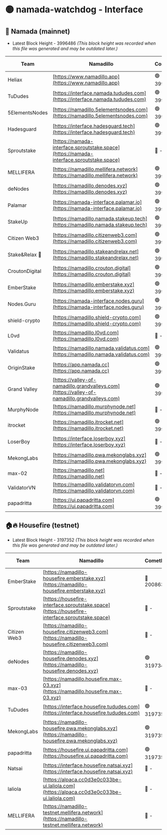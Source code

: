 # 🟡 namada-watchdog - Interface

## 🚀 Namada (mainnet)
- Latest Block Height - 3996486 *(This block height was recorded when this file was generated and may be outdated later.)*

| Team | Namadillo | CometBFT | Indexer | MASP Indexer |
|-|-|-|-|-|
| Heliax | [https://www.namadillo.app](https://www.namadillo.app) | 🟢 3996458 | 🟢 3996458 | 🟡 3996294 |
| TuDudes | [https://interface.namada.tududes.com](https://interface.namada.tududes.com) | 🟢 3996459 | 🟢 3996459 | 🟡 3996294 |
| 5ElementsNodes | [https://namadillo.5elementsnodes.com](https://namadillo.5elementsnodes.com) | 🟢 3996459 | 🟢 3996459 | 🟡 3996294 |
| Hadesguard | [https://interface.hadesguard.tech](https://interface.hadesguard.tech) | 🟢 3996460 | 🟢 3996460 | 🟡 3996294 |
| Sproutstake | [https://namada-interface.sproutstake.space](https://namada-interface.sproutstake.space) | 🔴 - | 🔴 3738134 | 🔴 - |
| MELLIFERA | [https://namadillo.mellifera.network](https://namadillo.mellifera.network) | 🟢 3996463 | 🟢 3996463 | 🔴 3765769 |
| deNodes | [https://namadillo.denodes.xyz](https://namadillo.denodes.xyz) | 🟢 3996463 | 🟢 3996463 | 🟡 3996294 |
| Palamar | [https://namada-interface.palamar.io](https://namada-interface.palamar.io) | 🟢 3996464 | 🟢 3996464 | 🟡 3996294 |
| StakeUp | [https://namadillo.namada.stakeup.tech](https://namadillo.namada.stakeup.tech) | 🟢 3996465 | 🟢 3996465 | 🟡 3996294 |
| Citizen Web3 | [https://namadillo.citizenweb3.com](https://namadillo.citizenweb3.com) | 🟢 3996466 | 🟡 3996354 | 🔴 3765769 |
| Stake&Relax 🦥 | [https://namadillo.stakeandrelax.net](https://namadillo.stakeandrelax.net) | 🟢 3996466 | 🟢 3996466 | 🔴 3765769 |
| CroutonDigital | [https://namadillo.crouton.digital](https://namadillo.crouton.digital) | 🟢 3996467 | 🟢 3996467 | 🟡 3996294 |
| EmberStake | [https://namadillo.emberstake.xyz](https://namadillo.emberstake.xyz) | 🟢 3996468 | 🟢 3996467 | 🟡 3996294 |
| Nodes.Guru | [https://namada-interface.nodes.guru](https://namada-interface.nodes.guru) | 🟢 3996468 | 🟢 3996468 | 🟡 3996294 |
| shield-crypto | [https://namadillo.shield-crypto.com](https://namadillo.shield-crypto.com) | 🟢 3996469 | 🟢 3996469 | 🟡 3996294 |
| L0vd | [https://namadillo.l0vd.com](https://namadillo.l0vd.com) | 🔴 - | 🔴 - | 🔴 - |
| Validatus | [https://namadillo.namada.validatus.com](https://namadillo.namada.validatus.com) | 🟢 3996472 | 🟢 3996472 | 🔴 3819812 |
| OriginStake | [https://app.namada.cc](https://app.namada.cc) | 🟢 3996473 | 🟢 3996473 | 🟡 3996294 |
| Grand Valley | [https://valley-of-namadillo.grandvalleys.com](https://valley-of-namadillo.grandvalleys.com) | 🟢 3996473 | 🟢 3996473 | 🟡 3996294 |
| MurphyNode | [https://namadillo.murphynode.net](https://namadillo.murphynode.net) | 🔴 - | 🔴 - | 🔴 - |
| itrocket | [https://namadillo.itrocket.net](https://namadillo.itrocket.net) | 🟢 3996476 | 🟢 3996476 | 🟡 3996294 |
| LoserBoy | [https://interface.loserboy.xyz](https://interface.loserboy.xyz) | 🔴 - | 🟢 3996479 | 🟡 3996294 |
| MekongLabs | [https://namadillo.pwa.mekonglabs.xyz](https://namadillo.pwa.mekonglabs.xyz) | 🟢 3996480 | 🟢 3996480 | 🟡 3996294 |
| max-02 | [https://namadillo.net](https://namadillo.net) | 🔴 - | 🔴 - | 🔴 - |
| ValidatorVN | [https://namadillo.validatorvn.com](https://namadillo.validatorvn.com) | 🔴 - | 🔴 - | 🔴 - |
| papadritta | [https://ui.papadritta.com](https://ui.papadritta.com) | 🟢 3996486 | 🟢 3996486 | 🔴 - |

## 🏠🔥 Housefire (testnet)
- Latest Block Height - 3197352 *(This block height was recorded when this file was generated and may be outdated later.)*

| Team | Namadillo | CometBFT | Indexer | MASP Indexer |
|-|-|-|-|-|
| EmberStake | [https://namadillo-housefire.emberstake.xyz](https://namadillo-housefire.emberstake.xyz) | 🔴 2008636 | 🔴 - | 🔴 - |
| Sproutstake | [https://housefire-interface.sproutstake.space](https://housefire-interface.sproutstake.space) | 🔴 - | 🔴 - | 🔴 - |
| Citizen Web3 | [https://namadillo-housefire.citizenweb3.com](https://namadillo-housefire.citizenweb3.com) | 🔴 - | 🔴 - | 🔴 - |
| deNodes | [https://namadillo-housefire.denodes.xyz](https://namadillo-housefire.denodes.xyz) | 🟢 3197343 | 🔴 3176907 | 🔴 3194784 |
| max-03 | [https://namadillo.housefire.max-03.xyz](https://namadillo.housefire.max-03.xyz) | 🔴 - | 🔴 - | 🔴 - |
| TuDudes | [https://interface.housefire.tududes.com](https://interface.housefire.tududes.com) | 🟢 3197352 | 🟢 3197351 | 🟢 3197351 |
| MekongLabs | [https://namadillo-housefire.pwa.mekonglabs.xyz](https://namadillo-housefire.pwa.mekonglabs.xyz) | 🟢 3197352 | 🔴 3176988 | 🔴 3194784 |
| papadritta | [https://housefire.ui.papadritta.com](https://housefire.ui.papadritta.com) | 🟢 3197352 | 🟢 3197352 | 🟢 3197352 |
| Natsai | [https://interface.housefire.natsai.xyz](https://interface.housefire.natsai.xyz) | 🔴 - | 🔴 - | 🔴 - |
| laliola | [https://alpaca.cc0d3e0c033be-ui.laliola.com](https://alpaca.cc0d3e0c033be-ui.laliola.com) | 🔴 - | 🔴 - | 🔴 - |
| MELLIFERA | [https://namadillo-testnet.mellifera.network](https://namadillo-testnet.mellifera.network) | 🔴 - | 🔴 2778001 | 🔴 2607259 |

